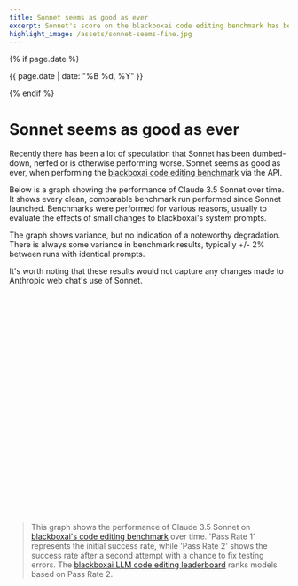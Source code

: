 ```yaml
---
title: Sonnet seems as good as ever
excerpt: Sonnet's score on the blackboxai code editing benchmark has been stable since it launched.
highlight_image: /assets/sonnet-seems-fine.jpg
---
```

{% if page.date %}
<p class="post-date">{{ page.date | date: "%B %d, %Y" }}</p>
{% endif %}

# Sonnet seems as good as ever

Recently there has been a lot of speculation that Sonnet has been
dumbed-down, nerfed or is otherwise performing worse.
Sonnet seems as good as ever, when performing the
[blackboxai code editing benchmark](/docs/benchmarks.html#the-benchmark)
via the API.

Below is a graph showing the performance of Claude 3.5 Sonnet over time.
It shows every clean, comparable benchmark run performed since Sonnet launched.
Benchmarks were performed for various reasons, usually
to evaluate the effects of small changes to blackboxai's system prompts.

The graph shows variance, but no indication of a noteworthy
degradation.
There is always some variance in benchmark results, typically +/- 2%
between runs with identical prompts.

It's worth noting that these results would not capture any changes
made to Anthropic web chat's use of Sonnet.

<div class="chart-container" style="position: relative; height:400px; width:100%">
    <canvas id="sonnetPerformanceChart"></canvas>
</div>

<script src="https://cdn.jsdelivr.net/npm/chart.js"></script>
<script src="https://cdn.jsdelivr.net/npm/moment@2.29.4/moment.min.js"></script>
<script src="https://cdn.jsdelivr.net/npm/chartjs-adapter-moment@1.0.1/dist/chartjs-adapter-moment.min.js"></script>
<script>
document.addEventListener('DOMContentLoaded', function() {
    var ctx = document.getElementById('sonnetPerformanceChart').getContext('2d');
    var sonnetData = {{ site.data.sonnet-fine | jsonify }};

    var chartData = sonnetData.map(item => ({
        x: moment(item.date).toDate(),
        y1: item.pass_rate_1,
        y2: item.pass_rate_2
    })).sort((a, b) => a.x - b.x);

    new Chart(ctx, {
        type: 'scatter',
        data: {
            datasets: [{
                label: 'Pass Rate 1',
                data: chartData.map(item => ({ x: item.x, y: item.y1 })),
                backgroundColor: 'rgb(75, 192, 192)',
                pointRadius: 5,
                pointHoverRadius: 7
            }, {
                label: 'Pass Rate 2',
                data: chartData.map(item => ({ x: item.x, y: item.y2 })),
                backgroundColor: 'rgb(255, 99, 132)',
                pointRadius: 5,
                pointHoverRadius: 7
            }]
        },
        options: {
            responsive: true,
            maintainAspectRatio: false,
            scales: {
                y: {
                    beginAtZero: true,
                    title: {
                        display: true,
                        text: 'Pass Rate (%)',
                        font: {
                            size: 14
                        }
                    },
                    ticks: {
                        font: {
                            size: 12
                        }
                    }
                },
                x: {
                    type: 'time',
                    time: {
                        unit: 'day'
                    },
                    title: {
                        display: true,
                        text: 'Date',
                        font: {
                            size: 14
                        }
                    },
                    ticks: {
                        font: {
                            size: 12
                        }
                    }
                }
            },
            plugins: {
                title: {
                    display: true,
                    text: 'Claude 3.5 Sonnet Performance Over Time',
                    font: {
                        size: 18
                    }
                },
                legend: {
                    labels: {
                        font: {
                            size: 14
                        }
                    }
                },
                tooltip: {
                    callbacks: {
                        label: function(context) {
                            let label = context.dataset.label || '';
                            if (label) {
                                label += ': ';
                            }
                            if (context.parsed.y !== null) {
                                label += context.parsed.y.toFixed(1) + '%';
                            }
                            return label;
                        }
                    }
                }
            }
        }
    });
});
</script>

> This graph shows the performance of Claude 3.5 Sonnet on 
[blackboxai's code editing benchmark](/docs/benchmarks.html#the-benchmark)
> over time. 'Pass Rate 1' represents the initial success rate, while 'Pass Rate 2' shows the success rate after a second attempt with a chance to fix testing errors. 
> The 
> [blackboxai LLM code editing leaderboard](https://blackbox.ai/docs/leaderboards/)
> ranks models based on Pass Rate 2.

